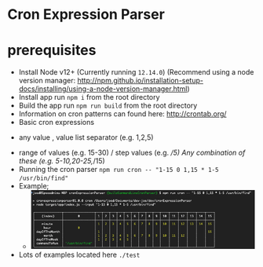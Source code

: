 # Cron Expression Parser

# prerequisites

- Install Node v12+ (Currently running `12.14.0`) (Recommend using a node version manager: http://npm.github.io/installation-setup-docs/installing/using-a-node-version-manager.html)
- Install app run `npm i` from the root directory
- Build the app run `npm run build` from the root directory
- Information on cron patterns can found here: http://crontab.org/
- Basic cron expressions
 * any value
 , value list separator (e.g. 1,2,5)
 - range of values (e.g. 15-30)
 / step values (e.g. */5)
 Any combination of these (e.g. 5-10,20-25,*/15)
- Running the cron parser `npm run cron -- "1-15 0 1,15 * 1-5 /usr/bin/find"`
- Example;
   - ![](./example.png)
 - Lots of examples located here `./test`

